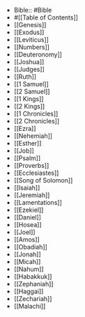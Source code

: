 - Bible:: #Bible
- #[[Table of Contents]]
- [[Genesis]]
- [[Exodus]]
- [[Leviticus]]
- [[Numbers]]
- [[Deuteronomy]]
- [[Joshua]]
- [[Judges]]
- [[Ruth]]
- [[1 Samuel]]
- [[2 Samuel]]
- [[1 Kings]]
- [[2 Kings]]
- [[1 Chronicles]]
- [[2 Chronicles]]
- [[Ezra]]
- [[Nehemiah]]
- [[Esther]]
- [[Job]]
- [[Psalm]]
- [[Proverbs]]
- [[Ecclesiastes]]
- [[Song of Solomon]]
- [[Isaiah]]
- [[Jeremiah]]
- [[Lamentations]]
- [[Ezekiel]]
- [[Daniel]]
- [[Hosea]]
- [[Joel]]
- [[Amos]]
- [[Obadiah]]
- [[Jonah]]
- [[Micah]]
- [[Nahum]]
- [[Habakkuk]]
- [[Zephaniah]]
- [[Haggai]]
- [[Zechariah]]
- [[Malachi]]
